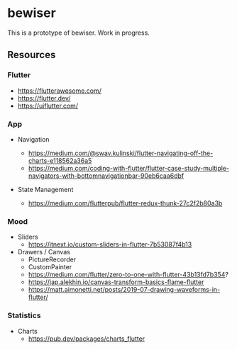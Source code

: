 # bewiser

This is a prototype of bewiser. Work in progress.

## Resources

### Flutter
* https://flutterawesome.com/
* https://flutter.dev/
* https://uiflutter.com/

### App
* Navigation
  - https://medium.com/@swav.kulinski/flutter-navigating-off-the-charts-e118562a36a5
  - https://medium.com/coding-with-flutter/flutter-case-study-multiple-navigators-with-bottomnavigationbar-90eb6caa6dbf

* State Management
  - https://medium.com/flutterpub/flutter-redux-thunk-27c2f2b80a3b

### Mood

* Sliders
  - https://itnext.io/custom-sliders-in-flutter-7b53087f4b13
* Drawers / Canvas
  - PictureRecorder
  - CustomPainter
  - https://medium.com/flutter/zero-to-one-with-flutter-43b13fd7b354?
  - https://jap.alekhin.io/canvas-transform-basics-flame-flutter
  - https://matt.aimonetti.net/posts/2019-07-drawing-waveforms-in-flutter/
  
### Statistics

* Charts
  - https://pub.dev/packages/charts_flutter
